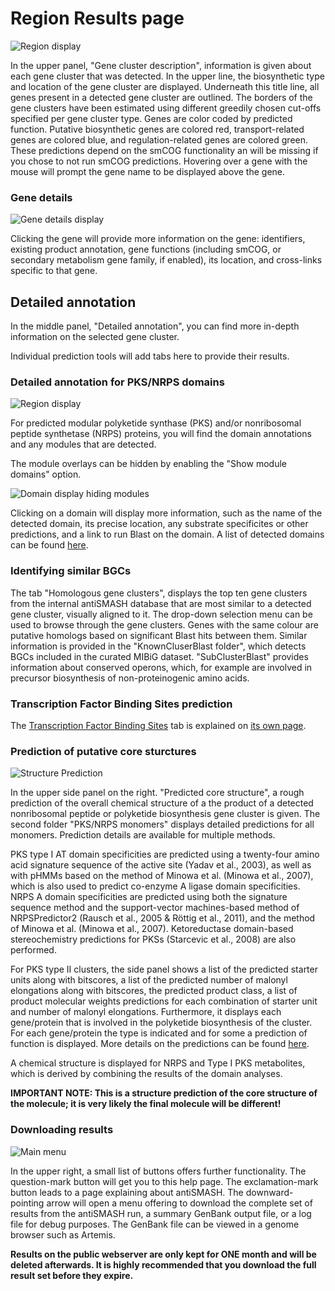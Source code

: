 # Region Results page

![Region display](/img/region_display.png)

In the upper panel, "Gene cluster description", information is given about each
gene cluster that was detected. In the upper line, the biosynthetic type and
location of the gene cluster are displayed. Underneath this title line, all
genes present in a detected gene cluster are outlined. The borders of the gene
clusters have been estimated using different greedily chosen cut-offs specified
per gene cluster type.  Genes are color coded by predicted function. Putative
biosynthetic genes are colored red, transport-related genes are colored blue,
and regulation-related genes are colored green. These predictions depend on the
smCOG functionality an will be missing if you chose to not run smCOG
predictions.  Hovering over a gene with the mouse will prompt the gene name to
be displayed above the gene.

### Gene details

![Gene details display](/img/gene_details.png)

Clicking the gene will provide more information on
the gene: identifiers, existing product annotation,
gene functions (including smCOG, or secondary metabolism gene family, if enabled), its
location, and cross-links specific to that gene.

## Detailed annotation

In the middle panel, "Detailed annotation", you can find more in-depth
information on the selected gene cluster.

Individual prediction tools will add tabs here to provide their results.

### Detailed annotation for PKS/NRPS domains

![Region display](/img/DetailedDomainAnnotation.png)


For predicted modular polyketide
synthase (PKS) and/or nonribosomal peptide synthetase (NRPS) proteins, you will
find the domain annotations and any modules that are detected.

The module overlays can be hidden by enabling the "Show module domains" option.

![Domain display hiding modules](/img/DetailedDomainAnnotation_hidden.png)

Clicking on a domain will display more
information, such as the name of the detected domain, its
precise location, any substrate specificites or other predictions, and a link to run Blast
on the domain.
A list of detected domains can be found [here](/modules/nrps_pks_domains.md).

### Identifying similar BGCs

The tab "Homologous gene clusters", displays the top ten gene clusters
from the internal antiSMASH database that are most similar to a detected gene
cluster, visually aligned to it. The drop-down selection menu can be used to
browse through the gene clusters. Genes with the same colour are putative
homologs based on significant Blast hits between them.
Similar information is provided in the "KnownCluserBlast folder", which detects BGCs included in the curated MIBiG dataset.
"SubClusterBlast" provides information about conserved operons, which, for example are involved in precursor biosynthesis of non-proteinogenic amino acids.

### Transcription Factor Binding Sites prediction

The [Transcription Factor Binding Sites](/modules/tfbs.md) tab is explained on [its own page](/modules/tfbs.md).

### Prediction of putative core sturctures

![Structure Prediction](/img/StructurePrediction.png)

In the upper side panel
on the right. "Predicted core structure", a rough prediction of the overall
chemical structure of a the product of a detected nonribosomal peptide or
polyketide biosynthesis gene cluster is given. The second folder "PKS/NRPS monomers" displays detailed predictions for
all monomers.  Prediction details are available for multiple methods.

PKS type I AT domain specificities are predicted using a twenty-four amino acid signature sequence of the active site (Yadav et al., 2003), as well as with pHMMs based on the method of Minowa et al. (Minowa et al., 2007), which is also used to predict co-enzyme A ligase domain specificities. NRPS A domain specificities are predicted using both the signature sequence method and the support-vector machines-based method of NRPSPredictor2 (Rausch et al., 2005 & Röttig et al., 2011), and the method of Minowa et al. (Minowa et al., 2007).
Ketoreductase domain-based stereochemistry predictions for PKSs (Starcevic et al., 2008) are also performed.

For PKS type II clusters, the side panel shows a list of the predicted starter units along with bitscores, a list of the predicted number of malonyl elongations along with bitscores, the predicted product class, a list of product molecular weights predictions for each combination of starter unit and number of malonyl elongations.
Furthermore, it displays each gene/protein that is involved in the polyketide biosynthesis of the cluster.
For each gene/protein the type is indicated and for some a prediction of function is displayed.
More details on the predictions can be found [here](/modules/t2pks.md).

A chemical structure is displayed for NRPS and Type I PKS metabolites, which is derived by combining the results of the domain analyses.

**IMPORTANT NOTE: This is a structure prediction of the core structure of the molecule; it is very likely the final molecule will be different!**

### Downloading results

![Main menu](/img/download_results.png)

In the upper right, a small list of buttons offers further functionality. The
question-mark button will get you to this help page. The exclamation-mark button
leads to a page explaining about antiSMASH. The downward-pointing arrow will
open a menu offering to download the complete set of results from the antiSMASH
run, a summary GenBank output file, or a log file for debug purposes.
The GenBank file can be viewed in a genome browser such as Artemis.

**Results on the public webserver are only kept for ONE month and will be deleted afterwards. It is highly recommended that you download the full result set before they expire.**
